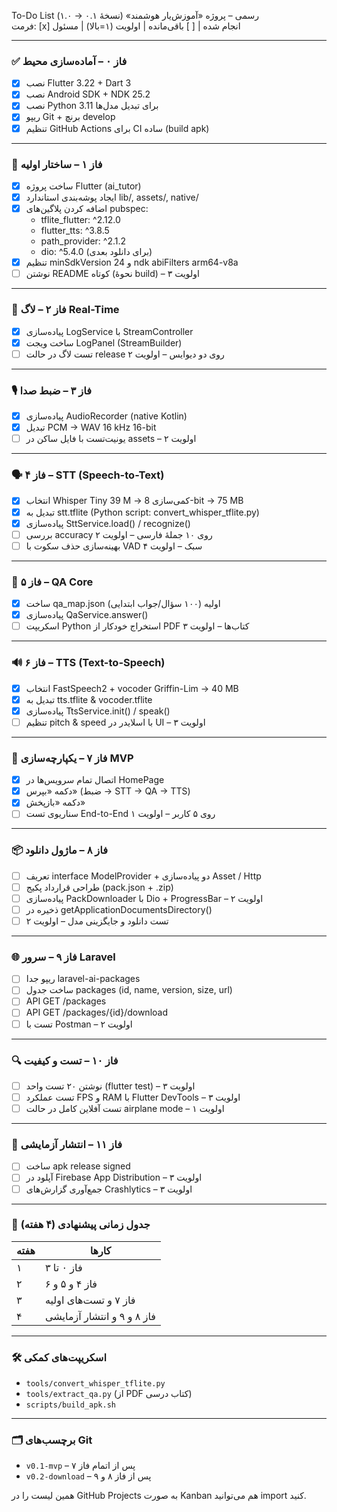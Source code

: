 To-Do List رسمی – پروژه «آموزش‌یار هوشمند» (نسخهٔ ۰.۱ → ۱.۰)  
فرمت: [x] انجام شده | [ ] باقی‌مانده | اولویت (۱=بالا) | مسئول

---

### ✅ فاز ۰ – آماده‌سازی محیط
- [x] نصب Flutter 3.22 + Dart 3  
- [x] نصب Android SDK + NDK 25.2  
- [x] نصب Python 3.11 برای تبدیل مدل‌ها  
- [x] ریپو Git + برنچ develop  
- [x] تنظیم GitHub Actions برای CI ساده (build apk)  

---

### 🔧 فاز ۱ – ساختار اولیه
- [x] ساخت پروژه Flutter (ai_tutor)  
- [x] ایجاد پوشه‌بندی استاندارد lib/, assets/, native/  
- [x] اضافه کردن پلاگین‌های pubspec:  
  - tflite_flutter: ^2.12.0  
  - flutter_tts: ^3.8.5  
  - path_provider: ^2.1.2  
  - dio: ^5.4.0 (برای دانلود بعدی)  
- [x] تنظیم minSdkVersion 24 و ndk abiFilters arm64-v8a  
- [ ] نوشتن README کوتاه (نحوهٔ build) – اولویت ۳  

---

### 📄 فاز ۲ – لاگ Real-Time
- [x] پیاده‌سازی LogService با StreamController  
- [x] ساخت ویجت LogPanel (StreamBuilder)  
- [ ] تست لاگ در حالت release روی دو دیوایس – اولویت ۲  

---

### 🎙️ فاز ۳ – ضبط صدا
- [x] پیاده‌سازی AudioRecorder (native Kotlin)  
- [x] تبدیل PCM → WAV 16 kHz 16-bit  
- [ ] یونیت‌تست با فایل ساکن در assets – اولویت ۲  

---

### 🗣️ فاز ۴ – STT (Speech-to-Text)
- [x] انتخاب Whisper Tiny 39 M → کمی‌سازی 8-bit → 75 MB  
- [x] تبدیل به stt.tflite (Python script: convert_whisper_tflite.py)  
- [x] پیاده‌سازی SttService.load() / recognize()  
- [ ] بررسی accuracy روی ۱۰ جملهٔ فارسی – اولویت ۲  
- [ ] بهینه‌سازی حذف سکوت با VAD سبک – اولویت ۴  

---

### 🧠 فاز ۵ – QA Core
- [x] ساخت qa_map.json اولیه (۱۰۰ سؤال/جواب ابتدایی)  
- [x] پیاده‌سازی QaService.answer()  
- [ ] اسکریپت Python استخراج خودکار از PDF کتاب‌ها – اولویت ۳  

---

### 🔊 فاز ۶ – TTS (Text-to-Speech)
- [x] انتخاب FastSpeech2 + vocoder Griffin-Lim → 40 MB  
- [x] تبدیل به tts.tflite & vocoder.tflite  
- [x] پیاده‌سازی TtsService.init() / speak()  
- [ ] تنظیم pitch & speed با اسلایدر در UI – اولویت ۳  

---

### 🧩 فاز ۷ – یکپارچه‌سازی MVP
- [x] اتصال تمام سرویس‌ها در HomePage  
- [x] دکمه «بپرس» (ضبط → STT → QA → TTS)  
- [x] دکمه «بازپخش»  
- [ ] سناریوی تست End-to-End روی ۵ کاربر – اولویت ۱  

---

### 📦 فاز ۸ – ماژول دانلود
- [ ] تعریف interface ModelProvider + دو پیاده‌سازی Asset / Http  
- [ ] طراحی قرارداد پکیج (pack.json + .zip)  
- [ ] پیاده‌سازی PackDownloader با Dio + ProgressBar – اولویت ۲  
- [ ] ذخیره در getApplicationDocumentsDirectory()  
- [ ] تست دانلود و جایگزینی مدل – اولویت ۲  

---

### 🌐 فاز ۹ – سرور Laravel
- [ ] ریپو جدا laravel-ai-packages  
- [ ] ساخت جدول packages (id, name, version, size, url)  
- [ ] API GET /packages  
- [ ] API GET /packages/{id}/download  
- [ ] تست با Postman – اولویت ۲  

---

### 🔍 فاز ۱۰ – تست و کیفیت
- [ ] نوشتن ۲۰ تست واحد (flutter test) – اولویت ۳  
- [ ] تست عملکرد FPS و RAM با Flutter DevTools – اولویت ۳  
- [ ] تست آفلاین کامل در حالت airplane mode – اولویت ۱  

---

### 🚀 فاز ۱۱ – انتشار آزمایشی
- [ ] ساخت apk release signed  
- [ ] آپلود در Firebase App Distribution – اولویت ۳  
- [ ] جمع‌آوری گزارش‌های Crashlytics – اولویت ۳  

---

### 📅 جدول زمانی پیشنهادی (۴ هفته)
| هفته | کارها |
|------|-------|
| ۱ | فاز ۰ تا ۳ |
| ۲ | فاز ۴ و ۵ و ۶ |
| ۳ | فاز ۷ و تست‌های اولیه |
| ۴ | فاز ۸ و ۹ و انتشار آزمایشی |

---

### 🛠️ اسکریپت‌های کمکی
- `tools/convert_whisper_tflite.py`  
- `tools/extract_qa.py` (از PDF کتاب درسی)  
- `scripts/build_apk.sh`

---

### 🗂 برچسب‌های Git
- `v0.1-mvp` – پس از اتمام فاز ۷  
- `v0.2-download` – پس از فاز ۸ و ۹  

همین لیست را در GitHub Projects به صورت Kanban هم می‌توانید import کنید.
